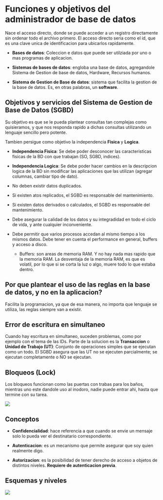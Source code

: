 # Funciones y objetivos del administrador de base de datos

Nace el acceso directo, donde se puede acceder a un registro directamente sin ordenar todo el archivo primero. El acceso directo seria como el id, que es una clave unica de identificacion para ubicarlos rapidamente.

* **Bases de datos**: Coleccion e datos que puede ser utilziada por uno o mas programas de aplicacion.

* **Sistemas de bases de datos**: engloba una base de datos, agregandole Sistema de Gestion de base de datos, Hardware, Recursos humanos.

* **Sistema de Gestion de Base  de datos**: sistema que facilita la gestion de la base de datos. Es, en otras palabras, un **software**.

## Objetivos y servicios del Sistema de Gestion de Base de Datos (SGBD)
Su objetivo es que se le pueda plantear consultas tan complejas como quisieramos, y que nos responda rapido a dichas consultas utilizando un lenguaje sencillo pero potente.

Tambien persigue como objetivo la independencia **Fisica** y **Logica**.

* **Independencia Fisica**: Se debe poder desconocer las caracteristicas fisicas de la BD con que trabajan (SO, SGBD, indices).

* **Independencia Logica**: Se debe poder hacer cambios en la descripcion logica de la BD sin modificar las aplicaciones que las utilizan (agregar columnas, cambiar tipo de dato).

* No deben existir datos duplicados.

* Si existen atos replicados, el SGBD es responsable del mantenimiento.

* Si existen datos derivados o calculados, el SGBD es responsable del mantenimiento.

* Debe asegurar la calidad de los datos y su integradidad en todo el ciclo de vida, y ante cualquier inconveniente.

* Debe permitir que varios procesos accedan al mismo tiempo a los mismos datos. Debe tener en cuenta el performance en general, buffers y acceso a disco.
    * Buffers: son areas de memoria RAM. Y no hay nada mas rapido que la memoria RAM. La desventaja de la memoria RAM, es que es volatil, por lo que si se corta la luz o algo, muere todo lo que estaba dentro.

## Por que plantear el uso de las reglas en la base de datos, y no en la aplicacion?
Facilita la programacion, ya que de esa manera, no importa que lenguaje se utiliza, las reglas siempre van a existir.

## Error de escritura en simultaneo

Cuando hay escritura en simultaneo, suceden problemas, como por ejemplo con el tema de las IDs.
Parte de la solucion es la **Transaccion** o **Unidad de Trabajo (UT)**: Conjunto de operaciones simples que se ejecutan como un todo.
El SGBD asegura que las UT no se ejecuten parcialmente; se ejecutan completamente o NO se ejecutan.

## Bloqueos (Lock) 

Los bloqueos funcionan como las puertas con trabas para los baños, mientras uno este dandole uso al inodoro, nadie puede entrar ahi, hasta que termine con su tarea.

![](https://i.imgur.com/PBPIw0J.png)

## Conceptos

* **Confidencialidad**: hace referencia a que cuando se envie un mensaje solo lo pueda ver el destinatario correspondiente.

* **Autenticacion**: es un mecanismo que permite asegurar que soy quien realmente digo.

* **Autorizacion**: es la posibilidad de tener derecho de acceso a objetos de distintos niveles. **Requiere de autenticacion previa**.


## Esquemas y niveles 

![](https://i.imgur.com/DJStYwE.png)